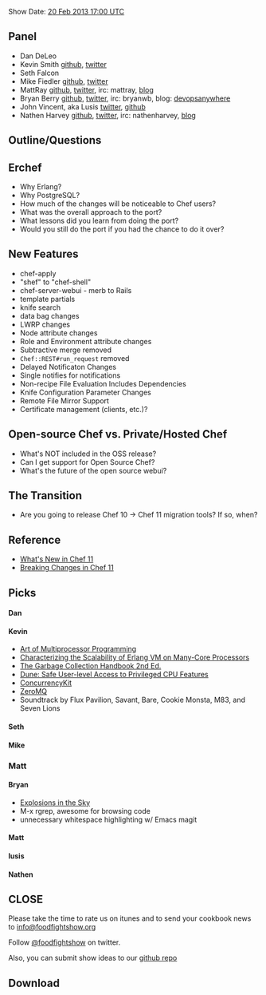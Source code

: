 Show Date:  [20 Feb 2013 17:00 UTC](http://www.timeanddate.com/worldclock/fixedtime.html?msg=Food+Fight+Show+-+Chef+11&iso=20130220T12&p1=25)

Panel<a name="panel"></a>
-----

* Dan DeLeo
* Kevin Smith [github](http://github.com/kevsmith), [twitter](http://twitter.com/kevsmith)
* Seth Falcon
* Mike Fiedler [github](http://github.com/miketheman), [twitter](http://twitter.com/mikefiedler)
* MattRay [github](http://github.com/mattray), [twitter](http://twitter.com/mattray), irc: mattray, [blog](http://www.leastresistance.net/)
* Bryan Berry [github](http://github.com/bryanwb), [twitter](http://twitter.com/bryanwb), irc: bryanwb, blog: [devopsanywhere](http://devopsanywhere.blogspot.com)
* John Vincent, aka Lusis [twitter](https://twitter.com/#!/lusis), [github](https://github.com/lusis)
* Nathen Harvey [github](http://github.com/nathenharvey), [twitter](http://twitter.com/nathenharvey), irc: nathenharvey, [blog](http://nathenharvey.com)


Outline/Questions
-----------------

## Erchef
* Why Erlang?
* Why PostgreSQL?
* How much of the changes will be noticeable to Chef users?
* What was the overall approach to the port?
* What lessons did you learn from doing the port?
* Would you still do the port if you had the chance to do it over?

## New Features
* chef-apply
* "shef" to "chef-shell"
* chef-server-webui - merb to Rails
* template partials
* knife search
* data bag changes
* LWRP changes
* Node attribute changes
* Role and Environment attribute changes
* Subtractive merge removed
* `Chef::REST#run_request` removed
* Delayed Notificaton Changes
* Single notifies for notifications
* Non-recipe File Evaluation Includes Dependencies
* Knife Configuration Parameter Changes
* Remote File Mirror Support
* Certificate management (clients, etc.)?

## Open-source Chef vs. Private/Hosted Chef
* What's NOT included in the OSS release?
* Can I get support for Open Source Chef?
* What's the future of the open source webui?

## The Transition
* Are you going to release Chef 10 -> Chef 11 migration tools? If so, when?


## Reference
* [What's New in Chef 11](http://docs.opscode.com/breaking_changes_chef_11.html)
* [Breaking Changes in Chef 11](http://wiki.opscode.com/display/chef/Breaking+Changes+in+Chef+11)

Picks<a name="picks"></a>
-----
#### Dan

#### Kevin
* [Art of Multiprocessor Programming](http://www.amazon.com/The-Multiprocessor-Programming-Revised-Reprint/dp/0123973376)
* [Characterizing the Scalability of Erlang VM on Many-Core Processors](http://kth.diva-portal.org/smash/record.jsf?pid=diva2:392243)
* [The Garbage Collection Handbook 2nd Ed.](http://www.amazon.com/Garbage-Collection-Handbook-Management-Algorithms/dp/1420082795)
* [Dune: Safe User-level Access to Privileged CPU Features](http://dune.scs.stanford.edu/belay:dune.pdf)
* [ConcurrencyKit](http://concurrencykit.org)
* [ZeroMQ](http://zeromq.org)
* Soundtrack by Flux Pavilion, Savant, Bare, Cookie Monsta, M83, and Seven Lions

#### Seth

#### Mike

### Matt

#### Bryan

* [Explosions in the Sky](grooveshark.com/#!/artist/Explosions+In+The+Sky/401444)
* M-x rgrep, awesome for browsing code
* unnecessary whitespace highlighting w/ Emacs magit

#### Matt

#### lusis

#### Nathen



CLOSE
-----

Please take the time to rate us on itunes and to send your cookbook
news to info@foodfightshow.org

Follow [@foodfightshow](http://twitter.com/foodfightshow) on twitter.

Also, you can submit show ideas to our [github repo](https://github.com/foodfight/showz)



Download
--------
